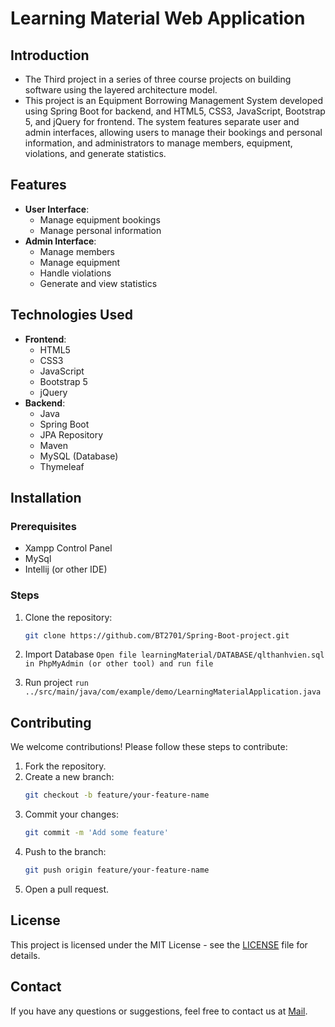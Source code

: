 # Learning Material Web Application

## Introduction
- The Third project in a series of three course projects on building software using the layered architecture model.
- This project is an Equipment Borrowing Management System developed using Spring Boot for backend, and HTML5, CSS3, JavaScript, Bootstrap 5, and jQuery for frontend. The system features separate user and admin interfaces, allowing users to manage their bookings and personal information, and administrators to manage members, equipment, violations, and generate statistics.

## Features
- **User Interface**:
  - Manage equipment bookings
  - Manage personal information
- **Admin Interface**:
  - Manage members
  - Manage equipment
  - Handle violations
  - Generate and view statistics

## Technologies Used
- **Frontend**:
  - HTML5
  - CSS3
  - JavaScript
  - Bootstrap 5
  - jQuery
- **Backend**:
  - Java
  - Spring Boot
  - JPA Repository
  - Maven
  - MySQL (Database)
  - Thymeleaf


## Installation
### Prerequisites
- Xampp Control Panel
- MySql
- Intellij (or other IDE)

### Steps 

1. Clone the repository:
    ```sh
    git clone https://github.com/BT2701/Spring-Boot-project.git
    ```
2. Import Database
   `Open file learningMaterial/DATABASE/qlthanhvien.sql in PhpMyAdmin (or other tool) and run file`

3. Run project
    `run ../src/main/java/com/example/demo/LearningMaterialApplication.java`


## Contributing
We welcome contributions! Please follow these steps to contribute:
1. Fork the repository.
2. Create a new branch:
    ```sh
    git checkout -b feature/your-feature-name
    ```
3. Commit your changes:
    ```sh
    git commit -m 'Add some feature'
    ```
4. Push to the branch:
    ```sh
    git push origin feature/your-feature-name
    ```
5. Open a pull request.

## License
This project is licensed under the MIT License - see the [LICENSE](./LICENSE) file for details.

## Contact
If you have any questions or suggestions, feel free to contact us at [Mail](mailto:dttruonga8tqtpy@gmail.com).
